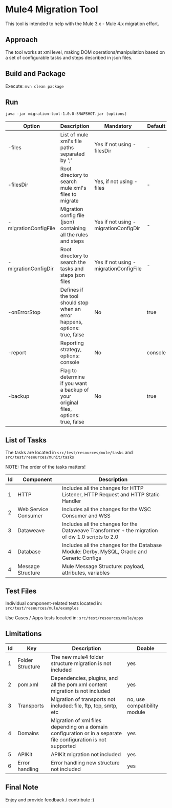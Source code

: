 # Mule4 Migration Tool
This tool is intended to help with the Mule 3.x - Mule 4.x migration effort.

## Approach
The tool works at xml level, making DOM operations/manipulation based on a set of configurable tasks and steps described in json files.

## Build and Package
Execute: `mvn clean package`

## Run
`java -jar migration-tool-1.0.0-SNAPSHOT.jar [options]`

Option | Description | Mandatory | Default
------------ | ------------ | ------------ | ------------
-files | List of mule xml's file paths separated by ';' | Yes if not using -filesDir | -
-filesDir | Root directory to search mule xml's files to migrate | Yes, if not using -files | -
-migrationConfigFile | Migration config file (json) containing all the rules and steps | Yes if not using -migrationConfigDir | -
-migrationConfigDir | Root directory to search the tasks and steps json files | Yes if not using -migrationConfigFile | -
-onErrorStop | Defines if the tool should stop when an error happens, options: true, false | No | true
-report | Reporting strategy, options: console | No | console
-backup | Flag to determine if you want a backup of your original files, options: true, false | No | true

## List of Tasks
The tasks are located in `src/test/resources/mule/tasks` and `src/test/resources/munit/tasks`

NOTE: The order of the tasks matters!

Id | Component | Description
------------ | ------------ | ------------
1 | HTTP | Includes all the changes for HTTP Listener, HTTP Request and HTTP Static Handler
2 | Web Service Consumer | Includes all the changes for the WSC Consumer and WSS
3 | Dataweave | Includes all the changes for the Dataweave Transformer + the migration of dw 1.0 scripts to 2.0
4 | Database | Includes all the changes for the Database Module: Derby, MySQL, Oracle and Generic Configs
4 | Message Structure | Mule Message Structure: payload, attributes, variables

## Test Files
Individual component-related tests located in: `src/test/resources/mule/examples`

Use Cases / Apps tests located in: `src/test/resources/mule/apps`

## Limitations
Id | Key | Description | Doable
------------ | ------------ | ------------ | ------------
1 | Folder Structure | The new mule4 folder structure migration is not included | yes
2 | pom.xml | Dependencies, plugins, and all the pom.xml content migration is not included | yes
3 | Transports | Migration of transports not included: file, ftp, tcp, smtp, etc | no, use compatibility module
4 | Domains | Migration of xml files depending on a domain configuration or in a separate file configuration is not supported | yes
5 | APIKit | APIKit migration not included | yes
6 | Error handling | Error handling new structure not included | yes

## Final Note
Enjoy and provide feedback / contribute :)
